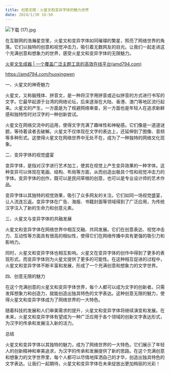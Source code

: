```yaml
---
title: 创意无限：火星文和变异字体的魅力世界
date: 2024/1/30 16:50
---
```



![下载 (17).jpg](https://p3-juejin.byteimg.com/tos-cn-i-k3u1fbpfcp/cd87102eaa5e4403a6a0ffb2f85dd597~tplv-k3u1fbpfcp-jj-mark:0:0:0:0:q75.image#?w=1024&h=768&s=124187&e=jpg&b=e8cbaa)

在互联网的浩瀚星空里，火星文和变异字体如同璀璨的繁星，照亮了网络世界的角落。它们以独特的创意和视觉冲击力，吸引着无数网友的目光。让我们一起走进这个充满创意和想象力的世界，感受火星文和变异字体的无限魅力。

[火星文生成器 | 一个覆盖广泛主题工具的高效在线平台(amd794.com)](https://amd794.com/huoxingwen)

https://amd794.com/huoxingwen

一、火星文的神奇魅力

火星文，又称脑残体、拼音文，是一种将汉字用拼音或近似拼音的方式进行书写的文字。它最早起源于台湾的网络论坛，后来逐渐在大陆、香港、澳门等地区流行起来。火星文的产生，一方面是为了规避网络审查，另一方面也是年轻人在追求新鲜感和独特性时对汉字的一种创新尝试。

火星文在网络交流中的运用，使得文字充满了趣味性和神秘感。它们像是一道道谜题，等待着读者去破解。火星文不仅体现在文字的表达上，还延伸到了图像、音频等多种形式。这使得火星文在网络世界中无处不在，成为了一种独特的网络文化现象。

二、变异字体的视觉盛宴

变异字体，是指对汉字进行艺术加工，使其在视觉上产生变异效果的一种字体。这种变异可以体现在笔画、结构、布局等方面，从而创造出极具个性和视觉冲击力的字体。变异字体的创作，既可以是民间草根的创意，也可以是专业设计师的艺术作品。

变异字体以其独特的视觉效果，吸引了众多网友的关注。它们如同一场视觉盛宴，让人流连忘返。变异字体在广告、海报、书籍封面等领域得到了广泛应用，为传统汉字注入了新的生命力和创意元素。

三、火星文与变异字体的共融发展

火星文和变异字体在网络世界中相互交融、共同发展。它们在创意表达、视觉冲击力、互动性等方面具有很高的相似性，使得它们在网络传播中具有更强的吸引力和影响力。

同时，火星文和变异字体也相互影响。火星文在变异字体的创作中得到了更多的表现形式，而变异字体则为火星文提供了更多的可能性。在这种相互促进的过程中，火星文和变异字体不断丰富和发展，形成了一个充满创意和想象力的文字世界。

四、创意无限的魅力

在这个充满创意的火星文和变异字体世界，每个人都可以成为文字的创新者。只需发挥想象力和创造力，就能创造出独具特色的文字表达。这种创意无限的魅力，使得火星文和变异字体成为了网络世界的一大特色。


随着科技的发展和人们审美需求的提升，火星文和变异字体将继续演变和发展。在未来，火星文和变异字体有望成为一种广泛应用于各个领域的创新文字表达形式，为汉字的传承和发展注入新的活力。

总结

火星文和变异字体以其独特的魅力，成为了网络世界的一大特色。它们展示了年轻人的创新精神和审美追求，为汉字的传承和发展提供了新的思路。在这个充满创意和想象力的文字世界里，每个人都可以尽情地挥洒自己的才华，创造出独具特色的文字表达。让我们一起期待，火星文和变异字体在未来绽放出更加绚丽的光彩！
